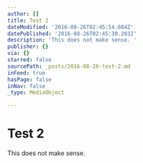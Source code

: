 ```yaml
---
author: []
title: Test 2
dateModified: '2016-08-26T02:45:14.084Z'
datePublished: '2016-08-26T02:45:30.203Z'
description: 'This does not make sense. '
publisher: {}
via: {}
starred: false
sourcePath: _posts/2016-08-26-test-2.md
inFeed: true
hasPage: false
inNav: false
_type: MediaObject

---
```

# Test 2

This does not make sense.